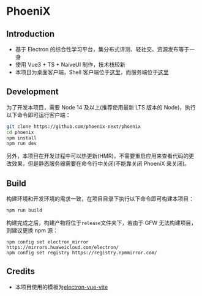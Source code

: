 # PhoeniX

## Introduction

- 基于 Electron 的综合性学习平台，集分布式评测、轻社交、资源发布等于一身
- 使用 Vue3 + TS + NaiveUI 制作，技术栈较新
- 本项目为桌面客户端，Shell 客户端位于[这里](https://github.com/phoenix-next/phoenix-shell)，而服务端位于[这里](https://github.com/phoenix-next/phoenix-server)

## Development

为了开发本项目，需要 Node 14 及以上(推荐使用最新 LTS 版本的 Node)，执行以下命令即可运行客户端：

```sh
git clone https://github.com/phoenix-next/phoenix
cd phoenix
npm install
npm run dev
```

另外，本项目在开发过程中可以热更新(HMR)，不需要重启应用来查看代码的更改效果，但是静态服务器需要在命令行中关闭(不能靠关闭 PhoeniX 来关闭)。

## Build

构建环境和开发环境的需求一致，在项目目录下执行以下命令即可构建本项目：

```sh
npm run build
```

构建完成之后，构建产物将位于`release`文件夹下，若由于 GFW 无法构建项目，则建议更换 npm 源：

```
npm config set electron_mirror https://mirrors.huaweicloud.com/electron/
npm config set registry https://registry.npmmirror.com/
```

## Credits

- 本项目使用的模板为[electron-vue-vite](https://github.com/caoxiemeihao/electron-vue-vite)
